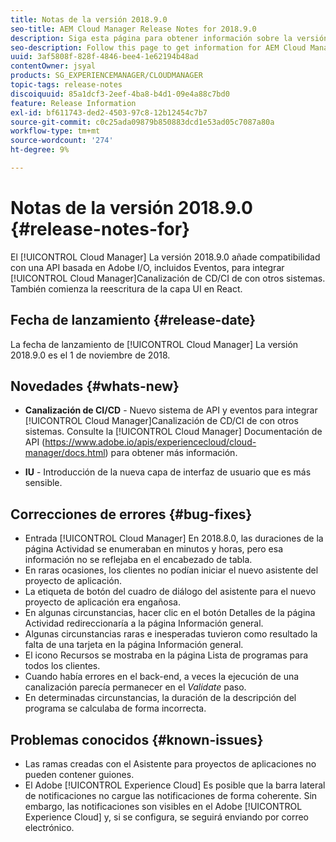 ```yaml
---
title: Notas de la versión 2018.9.0
seo-title: AEM Cloud Manager Release Notes for 2018.9.0
description: Siga esta página para obtener información sobre la versión 2018.9.0 de Cloud Manager.
seo-description: Follow this page to get information for AEM Cloud Manager Release 2018.9.0.
uuid: 3af5808f-828f-4846-bee4-1e62194b48ad
contentOwner: jsyal
products: SG_EXPERIENCEMANAGER/CLOUDMANAGER
topic-tags: release-notes
discoiquuid: 85a1dcf3-2eef-4ba8-b4d1-09e4a88c7bd0
feature: Release Information
exl-id: bf611743-ded2-4503-97c8-12b12454c7b7
source-git-commit: c0c25ada09879b850883dcd1e53ad05c7087a80a
workflow-type: tm+mt
source-wordcount: '274'
ht-degree: 9%

---
```


# Notas de la versión 2018.9.0 {#release-notes-for}

El [!UICONTROL Cloud Manager] La versión 2018.9.0 añade compatibilidad con una API basada en Adobe I/O, incluidos Eventos, para integrar [!UICONTROL Cloud Manager]Canalización de CD/CI de con otros sistemas. También comienza la reescritura de la capa UI en React.

## Fecha de lanzamiento {#release-date}

La fecha de lanzamiento de [!UICONTROL Cloud Manager] La versión 2018.9.0 es el 1 de noviembre de 2018.

## Novedades {#whats-new}

* **Canalización de CI/CD** - Nuevo sistema de API y eventos para integrar [!UICONTROL Cloud Manager]Canalización de CD/CI de con otros sistemas. Consulte la [!UICONTROL Cloud Manager] Documentación de API (https://www.adobe.io/apis/experiencecloud/cloud-manager/docs.html) para obtener más información.

* **IU** - Introducción de la nueva capa de interfaz de usuario que es más sensible.

## Correcciones de errores {#bug-fixes}

* Entrada [!UICONTROL Cloud Manager] En 2018.8.0, las duraciones de la página Actividad se enumeraban en minutos y horas, pero esa información no se reflejaba en el encabezado de tabla.
* En raras ocasiones, los clientes no podían iniciar el nuevo asistente del proyecto de aplicación.
* La etiqueta de botón del cuadro de diálogo del asistente para el nuevo proyecto de aplicación era engañosa.
* En algunas circunstancias, hacer clic en el botón Detalles de la página Actividad redireccionaría a la página Información general.
* Algunas circunstancias raras e inesperadas tuvieron como resultado la falta de una tarjeta en la página Información general.
* El icono Recursos se mostraba en la página Lista de programas para todos los clientes.
* Cuando había errores en el back-end, a veces la ejecución de una canalización parecía permanecer en el *Validate* paso.
* En determinadas circunstancias, la duración de la descripción del programa se calculaba de forma incorrecta.

## Problemas conocidos {#known-issues}

* Las ramas creadas con el Asistente para proyectos de aplicaciones no pueden contener guiones.
* El Adobe [!UICONTROL Experience Cloud] Es posible que la barra lateral de notificaciones no cargue las notificaciones de forma coherente. Sin embargo, las notificaciones son visibles en el Adobe [!UICONTROL Experience Cloud] y, si se configura, se seguirá enviando por correo electrónico.

